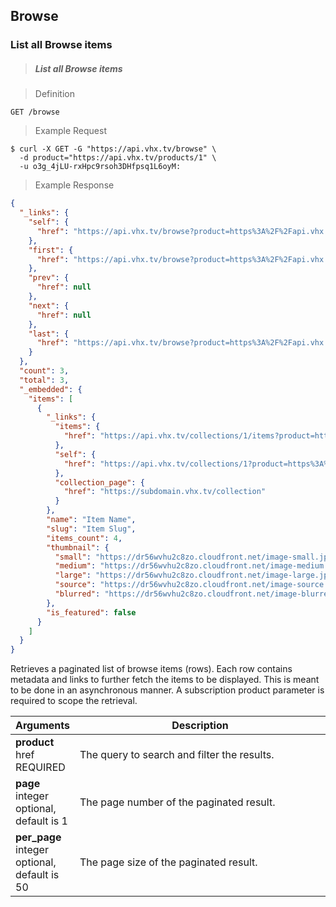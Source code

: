 <!-- ___PRODUCTS____________________________ -->
<h2 class="head-3 margin-top-xlarge padding-top-xlarge border-top margin-bottom-medium" id="browse">Browse</h2>

<h3 class="text-2 head-4 text--navy text--bold margin-top-large margin-bottom-medium" id="browse-all">List all Browse items</h3>

> <h5 class="head-5 text--white margin-bottom-medium">List all Browse items</h5>

> Definition

```shell
GET /browse
```

> Example Request

```shell
$ curl -X GET -G "https://api.vhx.tv/browse" \
  -d product="https://api.vhx.tv/products/1" \
  -u o3g_4jLU-rxHpc9rsoh3DHfpsq1L6oyM:
```

> Example Response

```json
{
  "_links": {
    "self": {
      "href": "https://api.vhx.tv/browse?product=https%3A%2F%2Fapi.vhx.tv%2Fproducts%2F1"
    },
    "first": {
      "href": "https://api.vhx.tv/browse?product=https%3A%2F%2Fapi.vhx.tv%2Fproducts%2F1"
    },
    "prev": {
      "href": null
    },
    "next": {
      "href": null
    },
    "last": {
      "href": "https://api.vhx.tv/browse?product=https%3A%2F%2Fapi.vhx.tv%2Fproducts%2F1"
    }
  },
  "count": 3,
  "total": 3,
  "_embedded": {
    "items": [
      {
        "_links": {
          "items": {
            "href": "https://api.vhx.tv/collections/1/items?product=https%3A%2F%2Fapi.vhx.tv%2Fproducts%2F1"
          },
          "self": {
            "href": "https://api.vhx.tv/collections/1?product=https%3A%2F%2Fapi.vhx.tv%2Fproducts%2F1"
          },
          "collection_page": {
            "href": "https://subdomain.vhx.tv/collection"
          }
        },
        "name": "Item Name",
        "slug": "Item Slug",
        "items_count": 4,
        "thumbnail": {
          "small": "https://dr56wvhu2c8zo.cloudfront.net/image-small.jpg",
          "medium": "https://dr56wvhu2c8zo.cloudfront.net/image-medium.jpg",
          "large": "https://dr56wvhu2c8zo.cloudfront.net/image-large.jpg",
          "source": "https://dr56wvhu2c8zo.cloudfront.net/image-source.jpg",
          "blurred": "https://dr56wvhu2c8zo.cloudfront.net/image-blurred.jpg",
        },
        "is_featured": false
      }
    ]
  }
}
```

<section class="text-2 contain margin-bottom-medium">
  <p>Retrieves a paginated list of browse items (rows). Each row contains metadata and links to further fetch the items to be displayed. This is meant to be done in an asynchronous manner. A subscription product parameter is required to scope the retrieval.</p>
</section>

<table>
  <thead>
    <tr class="text-2">
      <th class="padding-medium nowrap">Arguments</th>
      <th class="padding-medium" width="100%">Description</th>
    </tr>
  </thead>

  <tbody>
    <tr class="text-2 border-bottom border--light-gray">
      <td class="nowrap">
        <strong class="is-block text--navy">product</strong>
        <span class="is-block text--transparent text-3">href</span>
        <span class="text--yellow text-3">REQUIRED</span>
      </td>
      <td>The query to search and filter the results.</td>
    </tr>
    <tr class="text-2 border-bottom border--light-gray">
      <td>
        <strong class="is-block text--navy">page</strong>
        <span class="is-block text--transparent text-3">integer</span>
        <span class="text--transparent text-3">optional, default is 1</span>
      </td>
      <td>The page number of the paginated result.</td>
    </tr>
    <tr class="text-2 border-bottom border--light-gray">
      <td>
        <strong class="is-block text--navy">per_page</strong>
        <span class="is-block text--transparent text-3">integer</span>
        <span class="text--transparent text-3">optional, default is 50</span>
      </td>
      <td>The page size of the paginated result.</td>
    </tr>
  </tbody>
</table>
